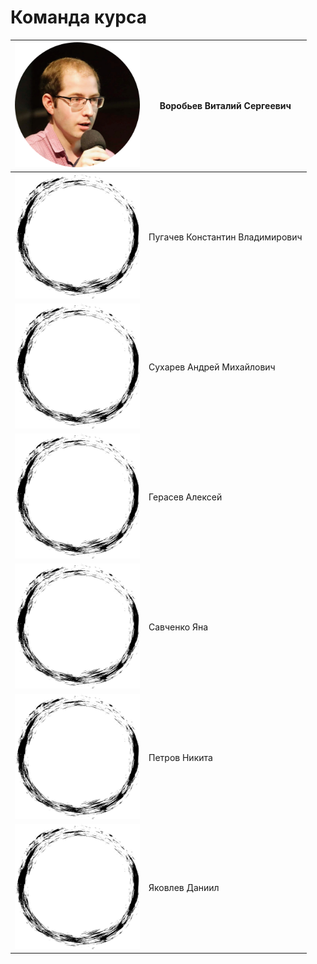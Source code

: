 # Команда курса


| <img src="pictures/circle-vitaly.png" width="200" height="200" />  | Воробьев Виталий Сергеевич       |
| --- | --- |
| <img src="pictures/circle-empty.png"  width="200" height="200" />  | Пугачев Константин Владимирович  |
| <img src="pictures/circle-empty.png"  width="200" height="200" />  | Сухарев Андрей Михайлович |
| <img src="pictures/circle-empty.png"  width="200" height="200" />  | Герасев Алексей |
| <img src="pictures/circle-empty.png"  width="200" height="200" />  | Савченко Яна |
| <img src="pictures/circle-empty.png"  width="200" height="200" />  | Петров Никита |
| <img src="pictures/circle-empty.png"  width="200" height="200" />  | Яковлев Даниил |
